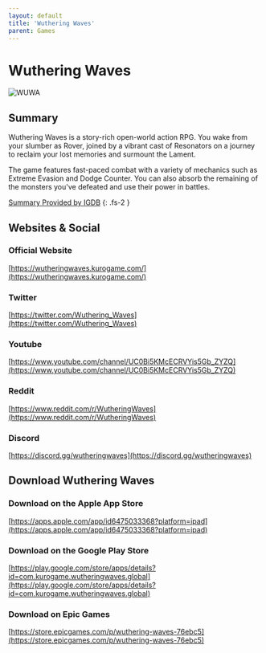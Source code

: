 ```yaml
---
layout: default
title: 'Wuthering Waves'
parent: Games
---
```


# Wuthering Waves

![WUWA](https://cdn.discordapp.com/emojis/1323743251664212030.png)

## Summary

Wuthering Waves is a story-rich open-world action RPG. You wake from your slumber as Rover, joined by a vibrant cast of Resonators on a journey to reclaim your lost memories and surmount the Lament.

The game features fast-paced combat with a variety of mechanics such as Extreme Evasion and Dodge Counter. You can also absorb the remaining of the monsters you've defeated and use their power in battles.

[Summary Provided by IGDB](https://www.igdb.com/games/wuthering-waves)
{: .fs-2 }

## Websites & Social

### Official Website

[https://wutheringwaves.kurogame.com/](https://wutheringwaves.kurogame.com/)

### Twitter

[https://twitter.com/Wuthering_Waves](https://twitter.com/Wuthering_Waves)

### Youtube

[https://www.youtube.com/channel/UC0Bi5KMcECRVYis5Gb_ZYZQ](https://www.youtube.com/channel/UC0Bi5KMcECRVYis5Gb_ZYZQ)

### Reddit

[https://www.reddit.com/r/WutheringWaves](https://www.reddit.com/r/WutheringWaves)

### Discord

[https://discord.gg/wutheringwaves](https://discord.gg/wutheringwaves)

## Download Wuthering Waves

### Download on the Apple App Store

[https://apps.apple.com/app/id6475033368?platform=ipad](https://apps.apple.com/app/id6475033368?platform=ipad)

### Download on the Google Play Store

[https://play.google.com/store/apps/details?id=com.kurogame.wutheringwaves.global](https://play.google.com/store/apps/details?id=com.kurogame.wutheringwaves.global)

### Download on Epic Games

[https://store.epicgames.com/p/wuthering-waves-76ebc5](https://store.epicgames.com/p/wuthering-waves-76ebc5)